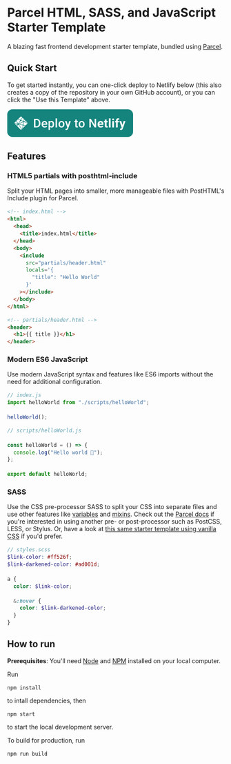 # Parcel HTML, SASS, and JavaScript Starter Template

A blazing fast frontend development starter template, bundled using [Parcel](https://parceljs.org).

## Quick Start

To get started instantly, you can one-click deploy to Netlify below (this also creates a copy of the repository in your own GitHub account), or you can click the "Use this Template" above.

[![Deploy to Netlify](./src/assets/deploy-to-netlify.svg)](https://app.netlify.com/start/deploy?repository=https://github.com/aileen-r/parcel-html-sass-js-starter-template)

## Features

### HTML5 partials with posthtml‑include

Split your HTML pages into smaller, more manageable files with PostHTML's Include plugin for Parcel.

```html
<!-- index.html -->
<html>
  <head>
    <title>index.html</title>
  </head>
  <body>
    <include
      src="partials/header.html"
      locals='{
        "title": "Hello World"
      }'
    ></include>
  </body>
</html>
```

```html
<!-- partials/header.html -->
<header>
  <h1>{{ title }}</h1>
</header>
```

### Modern ES6 JavaScript

Use modern JavaScript syntax and features like ES6 imports without the need for additional configuration.

```js
// index.js
import helloWorld from "./scripts/helloWorld";

helloWorld();
```

```js
// scripts/helloWorld.js

const helloWorld = () => {
  console.log("Hello world 👋");
};

export default helloWorld;
```

### SASS

Use the CSS pre-processor SASS to split your CSS into separate files and use other features like [variables](https://sass-lang.com/documentation/variables) and [mixins](https://sass-lang.com/documentation/at-rules/mixin). Check out the [Parcel docs](https://v2.parceljs.org/) if you're interested in using another pre- or post-processor such as PostCSS, LESS, or Stylus. Or, have a look at [this same starter template using vanilla CSS](https://github.com/aileen-r/parcel-html-css-js-starter-template) if you'd prefer.

```scss
// styles.scss
$link-color: #ff526f;
$link-darkened-color: #ad001d;

a {
  color: $link-color;

  &:hover {
    color: $link-darkened-color;
  }
}
```

## How to run

**Prerequisites**: You'll need [Node](https://nodejs.org) and [NPM](https://docs.npmjs.com/downloading-and-installing-node-js-and-npm) installed on your local computer.

Run

```
npm install
```

to intall dependencies, then

```
npm start
```

to start the local development server.

To build for production, run

```
npm run build
```
